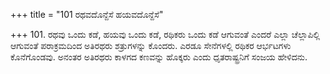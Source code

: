 +++
title = "101 ರಥವದೊನ್ದೆಸೆ ಹಯವದೊನ್ದೆಸೆ"

+++
101. ರಥವು ಒಂದು ಕಡೆ, ಹಯವು ಒಂದು ಕಡೆ, ರಥಿಕರು ಒಂದು ಕಡೆ ಆಗುವಂತೆ ಎಂದರೆ ಎಲ್ಲಾ ಚೆಲ್ಲಾಪಿಲ್ಲಿ ಆಗುವಂತೆ ಪರಾಕ್ರಮದಿಂದ ಅತಿರಥರು ಶತ್ರುಗಳನ್ನು ಕೊಂದರು. ಎರಡೂ ಸೇನೆಗಳಲ್ಲಿ ರಥಿಕರ ಆರ್ಭಟಗಳು ಕೊನೆಗೊಂಡವು.  ಅನಂತರ ಅತಿರಥರು ಕಾಳಗದ ಕಣವನ್ನು ಹೊಕ್ಕರು ಎಂದು ಧೃತರಾಷ್ಟ್ರನಿಗೆ ಸಂಜಯ ಹೇಳಿದನು.
